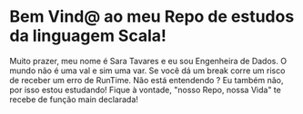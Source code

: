 # Bem Vind@ ao meu Repo de estudos da linguagem Scala!

Muito prazer, meu nome é Sara Tavares e eu sou Engenheira de Dados. O mundo não é uma val e sim uma var. Se você dá um break corre um risco de receber um erro de RunTime. Não está entendendo ? Eu também não, por isso estou estudando! Fique à vontade, "nosso Repo, nossa Vida" te recebe de função main declarada! 
